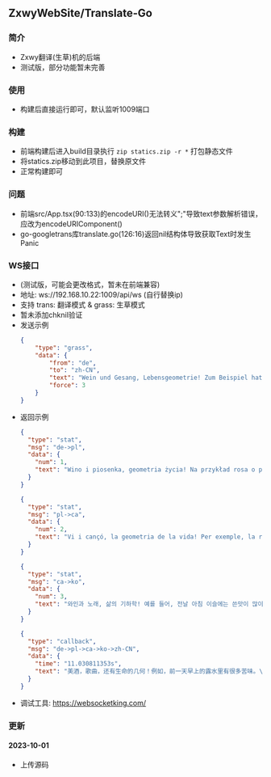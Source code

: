 ## ZxwyWebSite/Translate-Go
### 简介
+ Zxwy翻译(生草)机的后端
+ 测试版，部分功能暂未完善

### 使用
+ 构建后直接运行即可，默认监听1009端口

### 构建
+ 前端构建后进入build目录执行 `zip statics.zip -r *` 打包静态文件
+ 将statics.zip移动到此项目，替换原文件
+ 正常构建即可

### 问题
+ 前端src/App.tsx(90:133)的encodeURI()无法转义";"导致text参数解析错误，应改为encodeURIComponent()
+ go-googletrans库translate.go(126:16)返回nil结构体导致获取Text时发生Panic

### WS接口
+ (测试版，可能会更改格式，暂未在前端兼容)
+ 地址: ws://192.168.10.22:1009/api/ws (自行替换ip)
+ 支持 trans: 翻译模式 & grass: 生草模式
+ 暂未添加chknil验证
+ 发送示例
    ```json
    {
        "type": "grass",
        "data": {
            "from": "de",
            "to": "zh-CN",
            "text": "Wein und Gesang, Lebensgeometrie! Zum Beispiel hat der Tau am Morgen am vergangenen Tag viel Bitterkeit.\nGroßzügigkeit sollte großzügig sein und Sorgen und Gedanken bleiben unvergesslich. Warum ärgern? Nur Du Kang.\nGrüner Zijin, Youyouwoxin. Aber dem König zuliebe habe ich bisher nachgedacht.\nYo Yo Lu Ming, der Apfel der Wildnahrung. Ich habe Gäste, Harfenblasender Sheng.",
            "force": 3
        }
    }
    ```
+ 返回示例
    ```json
    {
      "type": "stat",
      "msg": "de->pl",
      "data": {
        "num": 1,
        "text": "Wino i piosenka, geometria życia! Na przykład rosa o poranku poprzedniego dnia ma dużo goryczy.\nHojność powinna być hojna, a zmartwienia i myśli pozostaną niezapomniane. Po co się złościć? Tylko ty, Kangu.\nZielony Zijin, Youyouwoxin. Ale na litość króla, myślałem o tym do tej pory.\nYo Yo Lu Ming, dzikie jabłko. Mam gości, Sheng grający na harfie."
      }
    }

    {
      "type": "stat",
      "msg": "pl->ca",
      "data": {
        "num": 2,
        "text": "Vi i cançó, la geometria de la vida! Per exemple, la rosada del matí anterior té molta amargor.\nLa generositat ha de ser generosa i les preocupacions i els pensaments romandran inoblidables. Per què enfadar-se? Només tu, Kang.\nGreen Zijin, Youyouwoxin. Però pel bé del rei, hi he estat pensant fins ara.\nYo Yo Lu Ming, poma salvatge. Tinc convidats, Sheng tocant l'arpa."
      }
    }

    {
      "type": "stat",
      "msg": "ca->ko",
      "data": {
        "num": 3,
        "text": "와인과 노래, 삶의 기하학! 예를 들어, 전날 아침 이슬에는 쓴맛이 많이 있습니다.\n관대함은 관대해야 하며 관심과 생각은 잊혀지지 않을 것입니다. 왜 화를 내나요? 너뿐이야, 강.\n그린진, 유유웍신. 하지만 왕을 위해서 나는 지금까지 그런 생각을 하고 있었습니다.\n요요루밍(Yo Yo Lu Ming), 야생 사과. 손님이 있는데, 하프를 연주하는 Sheng입니다."
      }
    }

    {
      "type": "callback",
      "msg": "de->pl->ca->ko->zh-CN",
      "data": {
        "time": "11.030811353s",
        "text": "美酒，歌曲，还有生命的几何！例如，前一天早上的露水里有很多苦味。\n慷慨一定要慷慨，你的关心和思念不会被忘记。你为什么生气？就是你，康。\n绿色牛仔裤，You Yu Wok Shin。但为了国王，我到现在为止一直这么想。\n哟哟路明，野苹果。我们有一位客人，盛，他弹竖琴。"
      }
    }
    ```
+ 调试工具: https://websocketking.com/

### 更新
#### 2023-10-01
+ 上传源码
